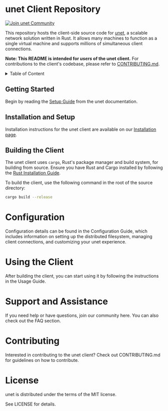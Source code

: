 # unet Client Repository

[![Join unet Community](https://img.shields.io/badge/unet_Community-Join_us-brightgreen?style=plastic&logo=unet)](https://unet.tech/community)

This repository hosts the client-side source code for [unet], a scalable network solution written in Rust. It allows many machines to function as a single virtual machine and supports millions of simultaneous client connections.

[unet]: https://unet.tech/

**Note: This README is intended for _users_ of the unet client.**
For contributions to the client's codebase, please refer to [CONTRIBUTING.md](CONTRIBUTING.md).

<details>
<summary>Table of Content</summary>

- [Getting Started](#getting-started)
- [Installation and Setup](#installation-and-setup)
- [Building the Client](#building-the-client)
- [Configuration](#configuration)
- [Using the Client](#using-the-client)
- [Support and Assistance](#support-and-assistance)
- [Contributing](#contributing)
- [License](#license)

</details>

## Getting Started

Begin by reading the [Setup Guide] from the unet documentation.

[Setup Guide]: https://unet.tech/docs/setup-guide.html

## Installation and Setup

Installation instructions for the unet client are available on our [Installation page](https://unet.tech/docs/installation.html).

## Building the Client

The unet client uses `cargo`, Rust's package manager and build system, for building from source. Ensure you have Rust and Cargo installed by following the [Rust Installation Guide].

[Rust Installation Guide]: https://www.rust-lang.org/tools/install

To build the client, use the following command in the root of the source directory:

```sh
cargo build --release
```

# Configuration
Configuration details can be found in the Configuration Guide, which includes information on setting up the distributed filesystem, managing client connections, and customizing your unet experience.

# Using the Client
After building the client, you can start using it by following the instructions in the Usage Guide.

# Support and Assistance
If you need help or have questions, join our community here. You can also check out the FAQ section.

# Contributing
Interested in contributing to the unet client? Check out CONTRIBUTING.md for guidelines on how to contribute.

# License
unet is distributed under the terms of the MIT license.

See LICENSE for details.






